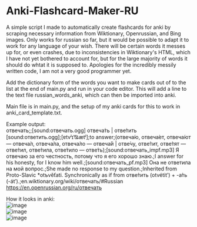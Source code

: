 # Anki-Flashcard-Maker-RU

A simple script I made to automatically create flashcards for anki by scraping necessary information from Wiktionary, Openrussian, and Bing images. Only works for russian so far, but it would be possible to adapt it to work for any language of your wish. There will be certain words it messes up for, or even crashes, due to inconsistencies in Wiktionary's HTML, which I have not yet bothered to account for, but for the large majority of words it should do whtat it is supposed to. Apologies for the incredibly messily written code, I am not a very good programmer yet.

Add the dictionary form of the words you want to make cards out of to the list at the end of main.py and run in your code editor. This will add a line to the text file russian_words_anki, which can then be imported into anki.

Main file is in main.py, and the setup of my anki cards for this to work in anki_card_template.txt.

Example output:  
отвечать;;[sound:отвечать.ogg] отвеча́ть | отве́тить [sound:ответить.ogg];[ɐtvʲɪˈt͡ɕætʲ];to answer;(отвеча́ю, отвеча́ет, отвеча́ют — отвеча́л, отвеча́ла, отвеча́ло — отвеча́й | отве́чу, отве́тит, отве́тят — отве́тил, отве́тила, отве́тило — отве́ть);[sound:отвечать_impf.mp3] Я отвечаю за его честность, потому что я его хорошо знаю.;I answer for his honesty, for I know him well.;[sound:отвечать_pf.mp3] Она не ответила на мой вопрос.;She made no response to my question.;Inherited from Proto-Slavic *otъvěťati. Synchronically as if from отве́тить (otvétitʹ) +‎ -а́ть (-átʹ).;en.wiktionary.org/wiki/отвечать/#Russian https://en.openrussian.org/ru/отвечать

How it looks in anki:  
![image](https://github.com/adnesj/Anki-Flashcard-Maker-RU/assets/92785260/55298bb3-d2a4-45e2-bc23-c8cb08fc130f)  
![image](https://github.com/adnesj/Anki-Flashcard-Maker-RU/assets/92785260/72be049c-a5a2-487e-a795-65401d60b93c)  
![image](https://github.com/adnesj/Anki-Flashcard-Maker-RU/assets/92785260/1aacd1d6-8933-4bc8-9bd6-e251d16f418d)

